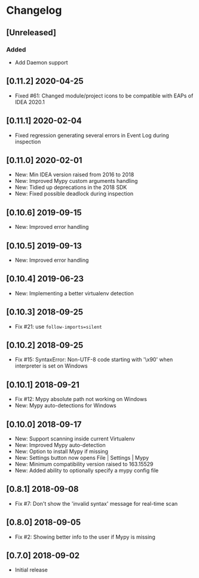 # Changelog

## [Unreleased]
### Added
- Add Daemon support

## [0.11.2] 2020-04-25
- Fixed #61: Changed module/project icons to be compatible with EAPs of IDEA 2020.1

## [0.11.1] 2020-02-04
- Fixed regression generating several errors in Event Log during inspection

## [0.11.0] 2020-02-01
- New: Min IDEA version raised from 2016 to 2018
- New: Improved Mypy custom arguments handling
- New: Tidied up deprecations in the 2018 SDK
- New: Fixed possible deadlock during inspection

## [0.10.6] 2019-09-15
- New: Improved error handling

## [0.10.5] 2019-09-13
- New: Improved error handling

## [0.10.4] 2019-06-23
- New: Implementing a better virtualenv detection

## [0.10.3] 2018-09-25
- Fix #21: use `follow-imports=silent`

## [0.10.2] 2018-09-25
- Fix #15: SyntaxError: Non-UTF-8 code starting with '\x90' when interpreter is set on Windows

## [0.10.1] 2018-09-21
- Fix #12: Mypy absolute path not working on Windows
- New: Mypy auto-detections for Windows

## [0.10.0] 2018-09-17
- New: Support scanning inside current Virtualenv
- New: Improved Mypy auto-detection
- New: Option to install Mypy if missing
- New: Settings button now opens File | Settings | Mypy
- New: Minimum compatibility version raised to 163.15529
- New: Added ability to optionally specify a mypy config file

## [0.8.1] 2018-09-08
- Fix #7: Don't show the 'invalid syntax' message for real-time scan

## [0.8.0] 2018-09-05
- Fix #2: Showing better info to the user if Mypy is missing

## [0.7.0] 2018-09-02
- Initial release
